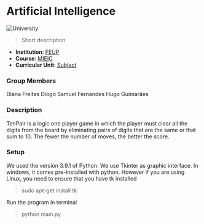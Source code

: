 # Artificial Intelligence

![University](https://img.shields.io/badge/FEUP-MIEIC-red)

> Short description

- **Institution**: [FEUP](https://sigarra.up.pt/feup/en/web_page.Inicial)
- **Course**: [MIEIC](https://sigarra.up.pt/feup/en/cur_geral.cur_view?pv_curso_id=742&pv_ano_lectivo=2020)
- **Curricular Unit**: [Subject](https://sigarra.up.pt/feup/en/ucurr_geral.ficha_uc_view?pv_ocorrencia_id=459487)

### Group Members
Diana Freitas
Diogo Samuel Fernandes
Hugo Guimarães

### Description
TenPair is a logic one player game in which the player must clear all the digits from the board by eliminating pairs of digits that are the same or that sum to 10. The fewer the number of moves, the better the score.

### Setup
We used the version 3.9.1 of Python.
We use Tkinter as graphic interface. In windows, it comes pre-installed with python.
However if you are using Linux, you need to ensure that you have tk installed
> sudo apt-get install tk 

Run the program in terminal
> python main.py
